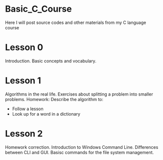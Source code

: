 # Basic_C_Course
Here I will post source codes and other materials from my C language course

# Lesson 0

Introduction. Basic concepts and vocabulary.

# Lesson 1

Algorithms in the real life. Exercises about splitting a problem into smaller problems. 
Homework: Describe the algorithm to:
  - Follow a lesson
  - Look up for a word in a dictionary
  
# Lesson 2 

Homework correction. Introduction to Windows Command Line. Differences between CLI and GUI. Basisc commands for the file system management.

